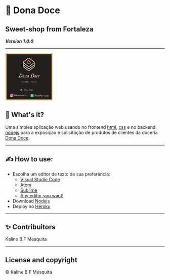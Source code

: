 # <p>&#129383; Dona Doce </p>
## Sweet-shop from Fortaleza
***Version 1.0.0***

<hr>
<img src="public/imagens/Cartao.jpg">


## 👀 What's it?

<p>
	Uma simples aplicação web usando no frontend <a href="https://www.w3schools.com/html/">html</a>, <a href="https://www.w3schools.com/css/">css</a> e no backend <a href="https://nodejs.dev/">nodejs</a> para a exposição e solicitação de produtos de clientes da doceria <a href="https://donadoce.herokuapp.com/">Dona Doce</a>.
</p>

---

## ✍ How to use:

 * Escolha um editor de texto de sua preferência:
 	* <a href="https://code.visualstudio.com/">Visual Studio Code</a>
 	* <a href="https://atom.io/">Atom</a>
 	* <a href="">Sublime</a>
 	* <a href="https://www.elegantthemes.com/blog/resources/best-code-editors">Any editor you want!</a>
 * Download <a href="https://nodejs.org/">Nodejs</a> 
 * Deploy no <a href="https://www.heroku.com/">Heroku</a> 

---

## ✨ Contribuitors

Kaline B.F Mesquita

---

## License and copyright

	
<p>&#169; Kaline B.F Mesquita</p>

